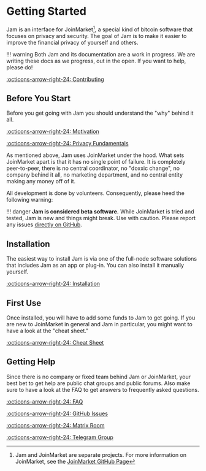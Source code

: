 # Getting Started

Jam is an interface for JoinMarket[^jm], a special kind of bitcoin software that
focuses on privacy and security. The goal of Jam is to make it easier to improve
the financial privacy of yourself and others.

[^jm]: Jam and JoinMarket are separate projects. For more information on JoinMarket, see the [JoinMarket GitHub Page](https://github.com/JoinMarket-Org/joinmarket-clientserver)

!!! warning
    Both Jam and its documentation are a work in progress. We are writing
    these docs as we progress, out in the open. If you want to help, please
    do!


[:octicons-arrow-right-24: Contributing][contribute]

[contribute]: contribute.md

## Before You Start

Before you get going with Jam you should understand the "why" behind it all.

[:octicons-arrow-right-24: Motivation][motivation]

[:octicons-arrow-right-24: Privacy Fundamentals][fundamentals]

[motivation]: philosophy/00-motivation.md
[fundamentals]: privacy/01-fundamentals.md

As mentioned above, Jam uses JoinMarket under the hood. What sets JoinMarket
apart is that it has no single point of failure. It is completely peer-to-peer,
there is no central coordinator, no "doxxic change", no company behind it all,
no marketing department, and no central entity making any money off of it.

All development is done by volunteers. Consequently, please heed the following
warning:

!!! danger
    **Jam is considered beta software.** While JoinMarket is tried and tested, Jam is new and things might break. Use with caution. Please report any issues [directly on GitHub](https://github.com/joinmarket-webui/joinmarket-webui/issues/new).

## Installation

The easiest way to install Jam is via one of the full-node software solutions
that includes Jam as an app or plug-in. You can also install it manually
yourself.

[:octicons-arrow-right-24: Installation][installation]

[installation]: software/installation.md

## First Use

Once installed, you will have to add some funds to Jam to get going. If you are
new to JoinMarket in general and Jam in particular, you might want to have a
look at the "cheat sheet."

[:octicons-arrow-right-24: Cheat Sheet][cheatsheet]

[cheatsheet]: interface/00-cheatsheet.md

## Getting Help

Since there is no company or fixed team behind Jam or JoinMarket, your best bet
to get help are public chat groups and public forums. Also make sure to have a
look at the FAQ to get answers to frequently asked questions.

[:octicons-arrow-right-24: FAQ][faq]

[:octicons-arrow-right-24: GitHub Issues][ghJam]

[:octicons-arrow-right-24: Matrix Room][mxJam]

[:octicons-arrow-right-24: Telegram Group][tgJam]

[faq]: FAQ
[tgJam]: https://t.me/JoinMarketWebUI
[mxJam]: https://matrix.to/#/%23jam:matrix.dergigi.com
[ghJam]: https://github.com/joinmarket-webui/joinmarket-webui/issues
